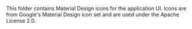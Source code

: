 This folder contains Material Design icons for the application UI. Icons are from Google's Material Design icon set and are used under the Apache License 2.0.
